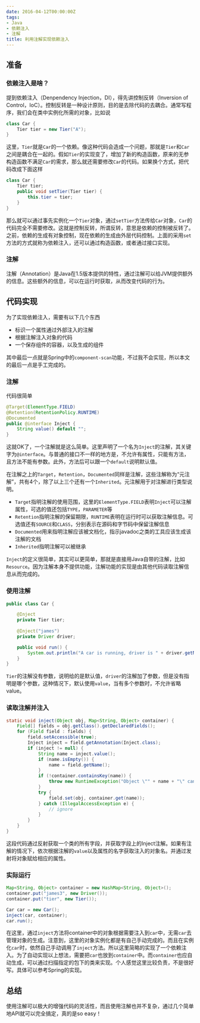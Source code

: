 ```yaml
---
date: 2016-04-12T00:00:00Z
tags:
- Java
- 依赖注入
- 注解
title: 利用注解实现依赖注入
---
```


## 准备

### 依赖注入是啥？

提到依赖注入（Denpendency Injection，DI），得先讲控制反转（Inversion of Control，IoC）。控制反转是一种设计原则，目的是去除代码的去耦合。通常写程序，我们会在类中实例化所需的对象，比如说

```java
class Car {
    Tier tier = new Tier("A");
}
```

这里，`Tier`就是`Car`的一个依赖。像这种代码会造成一个问题，那就是`Tier`和`Car`之间是耦合在一起的。假如`Tier`的实现变了，增加了新的构造函数，原来的无参构造函数不满足`Car`的需求，那么就还需要修改`Car`的代码。如果换个方式，把代码改成下面这样

```java
class Car {
    Tier tier;
    public void setTier(Tier tier) {
        this.tier = tier;
    }
}
```

那么就可以通过事先实例化一个`Tier`对象，通过`setTier`方法传给`Car`对象，`Car`的代码完全不需要修改。这就是控制反转，所谓反转，意思是依赖的控制被反转了。之前，依赖的生成有对象控制，现在依赖的生成由外层代码控制。上面的采用`set`方法的方式就称为依赖注入，还可以通过构造函数，或者通过接口实现。

### 注解

注解（Annotation）是Java在1.5版本提供的特性，通过注解可以给JVM提供额外的信息。这些额外的信息，可以在运行时获取，从而改变代码的行为。

## 代码实现

为了实现依赖注入，需要有以下几个东西

* 标识一个属性通过外部注入的注解
* 根据注解注入对象的代码
* 一个保存组件的容器，以及生成的组件

其中最后一点就是Spring中的`component-scan`功能，不过我不会实现，所以本文的最后一点是手工完成的。

### 注解

代码很简单

```java
@Target(ElementType.FIELD)
@Retention(RetentionPolicy.RUNTIME)
@Documented
public @interface Inject {
    String value() default "";
}
```

这就OK了，一个注解就是这么简单。这里声明了一个名为`Inject`的注解，其关键字为`@interface`。与普通的接口不一样的地方是，不允许有属性，只能有方法，且方法不能有参数。此外，方法后可以跟一个`default`说明默认值。

在注解之上的`Target`，`Retention`，`Documented`同样是注解，这些注解称为“元注解”，共有4个，除了以上三个还有一个`Inherited`。元注解用于对注解进行类型说明。

* `Target`指明注解的使用范围，这里的`ElementType.FIELD`表明`Inject`可以注解属性，可选的值还包括`TYPE`，`PARAMETER`等
* `Retention`指明注解的保留期限，`RUNTIME`表明在运行时可以获取注解信息。可选值还有`SOURCE`和`CLASS`，分别表示在源码和字节码中保留注解信息
* `Documented`用来指明注解应该被文档化，指示javadoc之类的工具应该生成该注解的文档
* `Inherited`指明注解可以被继承

`Inject`的定义很简单，其实可以更简单，那就是直接用Java自带的注解，比如`Resource`。因为注解本身不提供功能，注解功能的实现是由其他代码读取注解信息从而完成的。

### 使用注解

```java
public class Car {

    @Inject
    private Tier tier;
    
    @Inject("james")
    private Driver driver;

    public void run() {
        System.out.println("A car is running, driver is " + driver.getName() + ", and its tier's brand is " + tier.getName());
    }
}
```

`Tier`的注解没有参数，说明给的是默认值，`driver`的注解加了参数，但是没有指明是哪个参数，这种情况下，默认使用`value`，当有多个参数时，不允许省略value。

### 读取注解并注入

```java
static void inject(Object obj, Map<String, Object> container) {
    Field[] fields = obj.getClass().getDeclaredFields();
    for (Field field : fields) {
        field.setAccessible(true);
        Inject inject = field.getAnnotation(Inject.class);
        if (inject != null) {
            String name = inject.value();
            if (name.isEmpty()) {
                name = field.getName();
            }
            if (!container.containsKey(name)) {
                throw new RuntimeException("Object \"" + name + "\" cannot be found in container.");
            }
            try {
                field.set(obj, container.get(name));
            } catch (IllegalAccessException e) {
                // ignore
            }
        }
    }
}
```

这段代码通过反射获取一个类的所有字段，并获取字段上的Inject注解。如果有注解的情况下，依次根据注解的`value`以及属性的名字获取注入的对象名。并通过发射将对象赋给相应的属性。

### 实际运行

```java
Map<String, Object> container = new HashMap<String, Object>();
container.put("james3", new Driver());
container.put("tier", new Tier());

Car car = new Car();
inject(car, container);
car.run();
```

在这里，通过`inject`方法将container中的对象根据需要注入到`car`中，无需`car`去管理对象的生成。注意到，这里的对象实例化都是有自己手动完成的。而且在实例化`car`时，依然自己手动调用了`inject`方法。所以这里简略的实现了一个依赖注入。为了自动实现以上想法，需要把`car`也放到`container`中。而`container`也应自动生成，可以通过扫描指定的包下的类来实现。个人感觉这里比较负责，不是很好写。具体可以参考Spring的实现。

## 总结
使用注解可以极大的增强代码的灵活性，而且使用注解也并不复杂，通过几个简单地API就可以完全搞定，真的是so easy！